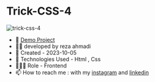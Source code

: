 # Trick-CSS-4

![trick-css-4](https://github.com/ahmadideveloper/Trick-CSS-4/assets/141068188/2c531389-02a3-404c-a192-e4cd90fe0b17)


- 🔗 [Demo Project](https://ahmadideveloper.github.io/Trick-CSS-4/)
- 👨‍💻 developed by reza ahmadi
- 📆 Created - 2023-10-05
- 🤖 Technologies Used - Html , Css
- 🕵🏻‍♀️ Role - Frontend
- 📫 How to reach me : with my [instagram](https://instagram.com/ahmadideveloper) and [linkedin](https://linkedin.com/in/reza-ahmadi-639351286)
